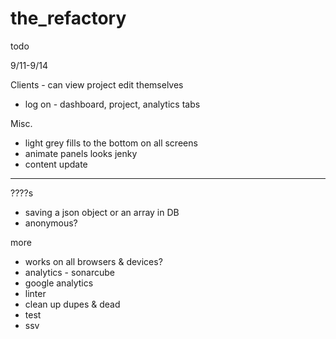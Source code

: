 # the_refactory

todo

9/11-9/14

Clients - can view project edit themselves
  - log on - dashboard, project, analytics tabs

Misc.
  - light grey fills to the bottom on all screens
  - animate panels looks jenky
  - content update

*************************************

????s
  - saving a json object or an array in DB
  - anonymous?


more
  - works on all browsers & devices?
  - analytics - sonarcube
  - google analytics
  - linter
  - clean up dupes & dead
  - test
  - ssv
